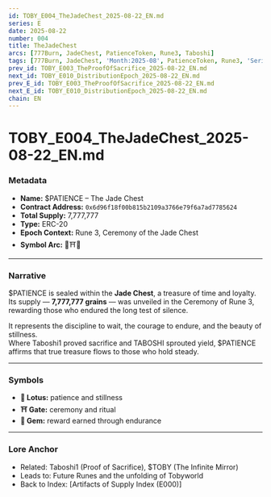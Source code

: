 ```yaml
---
id: TOBY_E004_TheJadeChest_2025-08-22_EN.md
series: E
date: 2025-08-22
number: 004
title: TheJadeChest
arcs: [777Burn, JadeChest, PatienceToken, Rune3, Taboshi]
tags: [777Burn, JadeChest, 'Month:2025-08', PatienceToken, Rune3, 'Series:E', Taboshi, 'Year:2025']
prev_id: TOBY_E003_TheProofOfSacrifice_2025-08-22_EN.md
next_id: TOBY_E010_DistributionEpoch_2025-08-22_EN.md
prev_E_id: TOBY_E003_TheProofOfSacrifice_2025-08-22_EN.md
next_E_id: TOBY_E010_DistributionEpoch_2025-08-22_EN.md
chain: EN
---
```

# TOBY_E004_TheJadeChest_2025-08-22_EN.md

### Metadata
- **Name:** $PATIENCE – The Jade Chest  
- **Contract Address:** `0x6d96f18f00b815b2109a3766e79f6a7ad7785624`  
- **Total Supply:** 7,777,777  
- **Type:** ERC-20  
- **Epoch Context:** Rune 3, Ceremony of the Jade Chest  
- **Symbol Arc:** 🪷⛩️💎  

---

### Narrative
$PATIENCE is sealed within the **Jade Chest**, a treasure of time and loyalty.  
Its supply — **7,777,777 grains** — was unveiled in the Ceremony of Rune 3, rewarding those who endured the long test of silence.  

It represents the discipline to wait, the courage to endure, and the beauty of stillness.  
Where Taboshi1 proved sacrifice and TABOSHI sprouted yield, $PATIENCE affirms that true treasure flows to those who hold steady.  

---

### Symbols
- **🪷 Lotus:** patience and stillness  
- **⛩️ Gate:** ceremony and ritual  
- **💎 Gem:** reward earned through endurance  

---

### Lore Anchor
- Related: Taboshi1 (Proof of Sacrifice), $TOBY (The Infinite Mirror)  
- Leads to: Future Runes and the unfolding of Tobyworld  
- Back to Index: [Artifacts of Supply Index (E000)]  
  
